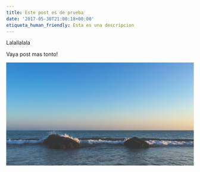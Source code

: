 ```yaml
---
title: Este post es de prueba
date: '2017-05-30T21:00:18+00:00'
etiqueta_human_friendly: Esta es una descripcion
---
```



Lalallalala

Vaya post mas tonto!

![](/uploads/2017/05/30/photo-1428535172630-fb1c050ac3e0.jpeg)

